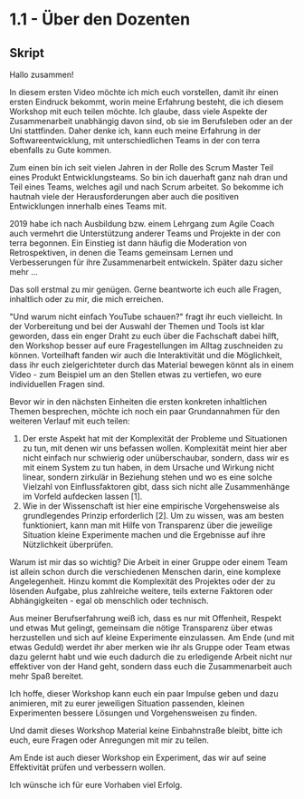 # 1.1 - Über den Dozenten

## Skript

Hallo zusammen!

In diesem ersten Video möchte ich mich euch vorstellen, damit ihr einen ersten Eindruck bekommt, worin meine Erfahrung besteht, die ich diesem Workshop mit euch teilen möchte. Ich glaube, dass viele Aspekte der Zusammenarbeit unabhängig davon sind, ob sie im Berufsleben oder an der Uni stattfinden. Daher denke ich, kann euch meine Erfahrung in der Softwareentwicklung, mit unterschiedlichen Teams in der con terra ebenfalls zu Gute kommen.

Zum einen bin ich seit vielen Jahren in der Rolle des Scrum Master Teil eines Produkt Entwicklungsteams. So bin ich dauerhaft ganz nah dran und Teil eines Teams, welches agil und nach Scrum arbeitet. So bekomme ich hautnah viele der Herausforderungen aber auch die positiven Entwicklungen innerhalb eines Teams mit.

2019 habe ich nach Ausbildung bzw. einem Lehrgang zum Agile Coach auch vermehrt die Unterstützung anderer Teams und Projekte in der con terra begonnen. Ein Einstieg ist dann häufig die Moderation von Retrospektiven, in denen die Teams gemeinsam Lernen und Verbesserungen für ihre Zusammenarbeit entwickeln. Später dazu sicher mehr ...

Das soll erstmal zu mir genügen. Gerne beantworte ich euch alle Fragen, inhaltlich oder zu mir, die mich erreichen.

"Und warum nicht einfach YouTube schauen?" fragt ihr euch vielleicht. In der Vorbereitung und bei der Auswahl der Themen und Tools ist klar geworden, dass ein enger Draht zu euch über die Fachschaft dabei hilft, den Workshop besser auf eure Fragestellungen im Alltag zuschneiden zu können. Vorteilhaft fanden wir auch  die Interaktivität und die Möglichkeit, dass ihr euch zielgerichteter durch das Material bewegen könnt als in einem Video - zum Beispiel um an den Stellen etwas zu vertiefen, wo eure individuellen Fragen sind.

Bevor wir in den nächsten Einheiten die ersten konkreten inhaltlichen Themen besprechen, möchte ich noch ein paar Grundannahmen für den weiteren Verlauf mit euch teilen:

1. Der erste Aspekt hat mit der Komplexität der Probleme und Situationen zu tun, mit denen wir uns befassen wollen. Komplexität meint hier aber nicht einfach nur schwierig oder unüberschaubar, sondern, dass wir es mit einem System zu tun haben, in dem Ursache und Wirkung nicht linear, sondern zirkulär in Beziehung stehen und wo es eine solche Vielzahl von Einflussfaktoren gibt, dass sich nicht alle Zusammenhänge im Vorfeld aufdecken lassen [1].
2. Wie in der Wissenschaft ist hier eine empirische Vorgehensweise als grundlegendes Prinzip erforderlich [2]. Um zu wissen, was am besten funktioniert, kann man mit Hilfe von Transparenz über die jeweilige Situation kleine Experimente machen und die Ergebnisse auf ihre Nützlichkeit überprüfen.

Warum ist mir das so wichtig? Die Arbeit in einer Gruppe oder einem Team ist allein schon durch die verschiedenen Menschen darin, eine komplexe Angelegenheit. Hinzu kommt die Komplexität des Projektes oder der zu lösenden Aufgabe, plus zahlreiche weitere, teils externe Faktoren oder Abhängigkeiten - egal ob menschlich oder technisch.

Aus meiner Berufserfahrung weiß ich, dass es nur mit Offenheit, Respekt und etwas Mut gelingt, gemeinsam die nötige Transparenz über etwas herzustellen und sich auf kleine Experimente einzulassen. Am Ende (und mit etwas Geduld) werdet ihr aber merken wie ihr als Gruppe oder Team etwas dazu gelernt habt und wie euch dadurch die zu erledigende Arbeit nicht nur effektiver von der Hand geht, sondern dass euch die Zusammenarbeit auch mehr Spaß bereitet.

Ich hoffe, dieser Workshop kann euch ein paar Impulse geben und dazu animieren, mit zu eurer jeweiligen Situation passenden, kleinen Experimenten bessere Lösungen und Vorgehensweisen zu finden.

Und damit dieses Workshop Material keine Einbahnstraße bleibt, bitte ich euch, eure Fragen oder Anregungen mit mir zu teilen.

Am Ende ist auch dieser Workshop ein Experiment, das wir auf seine Effektivität prüfen und verbessern wollen.

Ich wünsche ich für eure Vorhaben viel Erfolg.

